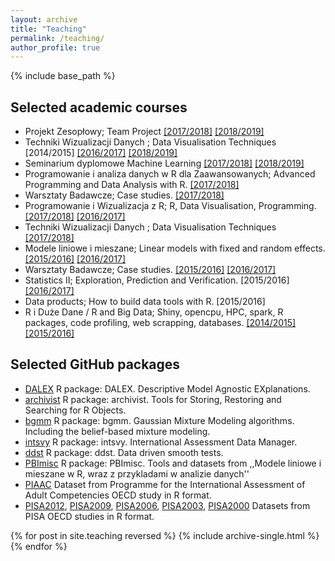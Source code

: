 ```yaml
---
layout: archive
title: "Teaching"
permalink: /teaching/
author_profile: true
---
```


{% include base_path %}


## Selected academic courses

* Projekt Zesopłowy; Team Project <a href="https://github.com/pbiecek/SystemAnalizyDanych">[2017/2018]</a> <a href="https://github.com/pbiecek/ProjektZespolowy2018">[2018/2019]</a>
* Techniki Wizualizacji Danych ;  Data Visualisation Techniques   [2014/2015] <a href="https://github.com/pbiecek/TechnikiWizualizacjiDanych/tree/master/MINI_2016">[2016/2017]</a> <a href="https://github.com/pbiecek/TechnikiWizualizacjiDanych2018/blob/master/README.md">[2018/2019]</a>
* Seminarium dyplomowe Machine Learning <a href="https://github.com/pbiecek/MachineLearningSeminar">[2017/2018]</a> <a href="https://github.com/pbiecek/MachineLearningSeminar">[2018/2019]</a>
* Programowanie i analiza danych w R dla Zaawansowanych;  Advanced Programming and Data Analysis with R. <a href="https://github.com/pbiecek/AdvancedR2018">[2017/2018]</a>
* Warsztaty Badawcze; Case studies. <a href="github.com/pbiecek/WarsztatyBadawcze2017/blob/master/README.md">[2017/2018]</a>
* Programowanie i Wizualizacja z R; R, Data Visualisation, Programming. <a href="https://github.com/pbiecek/ProgramowanieWizualizacja2017">[2017/2018]</a>  <a href="https://github.com/pbiecek/ProgramowanieWizualizacja/tree/master/MIMUW_2017">[2016/2017]</a>
* Techniki Wizualizacji Danych ;  Data Visualisation Techniques  <a href="https://github.com/pbiecek/TechnikiWizualizacjiDanych2017/blob/master/README.md">[2017/2018]</a>
* Modele liniowe i mieszane; Linear models with fixed and random effects. <a href="https://github.com/pbiecek/LinearModels/tree/master/MIMUW_2015">[2015/2016]</a> <a href="https://github.com/pbiecek/WarsztatyBadawcze/blob/master/MiNI_2017/README.md">[2016/2017]</a>
* Warsztaty Badawcze; Case studies. <a href="https://github.com/pbiecek/WarsztatyBadawcze/tree/master/MiNI_2016">[2015/2016]</a> <a href="https://github.com/pbiecek/WarsztatyBadawcze/blob/master/MiNI_2017/README.md">[2016/2017]</a>
* Statistics II; Exploration, Prediction and Verification. [2015/2016] <a href="https://github.com/pbiecek/StatystykaII/tree/master/MIMUW_2017">[2016/2017]</a>
* Data products; How to build data tools with R. [2015/2016]
* R i Duże Dane / R and Big Data; Shiny, opencpu, HPC, spark, R packages, code profiling, web scrapping, databases. <a href="https://github.com/pbiecek/RandBigData">[2014/2015] [2015/2016]</a>



## Selected GitHub packages

- [DALEX](https://github.com/pbiecek/DALEX) R package: DALEX. Descriptive Model Agnostic EXplanations.
- [archivist](https://github.com/pbiecek/archivist) R package: archivist. Tools for Storing, Restoring and Searching for R Objects.
- [bgmm](https://github.com/pbiecek/bgmm) R package: bgmm. Gaussian Mixture Modeling algorithms. Including the belief-based mixture modeling.
- [intsvy](https://github.com/pbiecek/intsvy) R package: intsvy. International Assessment Data Manager.
- [ddst](https://github.com/pbiecek/ddst) R package: ddst. Data driven smooth tests.
- [PBImisc](https://github.com/pbiecek/PBImisc) R package: PBImisc. Tools and datasets from ,,Modele liniowe i mieszane w R, wraz z przykladami w analizie danych''
- [PIAAC](https://github.com/pbiecek/PIAAC) Dataset from Programme for the International Assessment of Adult Competencies OECD study in R format.
- [PISA2012](https://github.com/pbiecek/PISA2012lite), [PISA2009](https://github.com/pbiecek/PISA2009lite),  [PISA2006](https://github.com/pbiecek/PISA2006lite),  [PISA2003](https://github.com/pbiecek/PISA2003lite),  [PISA2000](https://github.com/pbiecek/PISA2000lite) Datasets from PISA OECD studies in R format.
      	


{% for post in site.teaching reversed %}
  {% include archive-single.html %}
{% endfor %}

